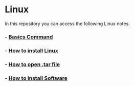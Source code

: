 # Linux
In this repository you can access the following Linux notes.

### - [Basics Command](<Basics Command.md>)
### - [How to install Linux](<How To install Linux.md>)
### - [How to open .tar file ](<How to open .tar file.md>)
### - [How to install Software](<To install software.md>)